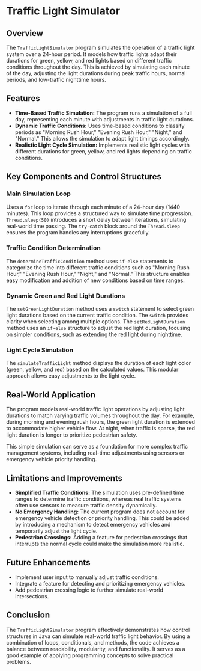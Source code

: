 <h1>Traffic Light Simulator</h1>

  <h2>Overview</h2>
    <p>
        The <code>TrafficLightSimulator</code> program simulates the operation of a traffic light system over a 24-hour period. 
        It models how traffic lights adapt their durations for green, yellow, and red lights based on different traffic conditions 
        throughout the day. This is achieved by simulating each minute of the day, adjusting the light durations during peak traffic 
        hours, normal periods, and low-traffic nighttime hours.
    </p>

  <h2>Features</h2>
    <ul>
        <li><strong>Time-Based Traffic Simulation:</strong> The program runs a simulation of a full day, representing each minute with adjustments in traffic light durations.</li>
        <li><strong>Dynamic Traffic Conditions:</strong> Uses time-based conditions to classify periods as "Morning Rush Hour," "Evening Rush Hour," "Night," and "Normal." This allows the simulation to adapt light timings accordingly.</li>
        <li><strong>Realistic Light Cycle Simulation:</strong> Implements realistic light cycles with different durations for green, yellow, and red lights depending on traffic conditions.</li>
    </ul>

  <h2>Key Components and Control Structures</h2>
    <h3>Main Simulation Loop</h3>
    <p>
        Uses a <code>for</code> loop to iterate through each minute of a 24-hour day (1440 minutes). This loop provides a structured way to simulate time progression. 
        <code>Thread.sleep(50)</code> introduces a short delay between iterations, simulating real-world time passing. The <code>try-catch</code> block around the 
        <code>Thread.sleep</code> ensures the program handles any interruptions gracefully.
    </p>

  <h3>Traffic Condition Determination</h3>
    <p>
        The <code>determineTrafficCondition</code> method uses <code>if-else</code> statements to categorize the time into different traffic conditions 
        such as "Morning Rush Hour," "Evening Rush Hour," "Night," and "Normal." This structure enables easy modification and addition of new conditions based on time ranges.
    </p>

   <h3>Dynamic Green and Red Light Durations</h3>
    <p>
        The <code>setGreenLightDuration</code> method uses a <code>switch</code> statement to select green light durations based on the current traffic condition. 
        The <code>switch</code> provides clarity when selecting among multiple options. 
        The <code>setRedLightDuration</code> method uses an <code>if-else</code> structure to adjust the red light duration, focusing on simpler conditions, 
        such as extending the red light during nighttime.
    </p>

  <h3>Light Cycle Simulation</h3>
    <p>
        The <code>simulateTrafficLight</code> method displays the duration of each light color (green, yellow, and red) based on the calculated values. 
        This modular approach allows easy adjustments to the light cycle.
    </p>

  <h2>Real-World Application</h2>
    <p>
        The program models real-world traffic light operations by adjusting light durations to match varying traffic volumes throughout the day. For example, 
        during morning and evening rush hours, the green light duration is extended to accommodate higher vehicle flow. At night, when traffic is sparse, 
        the red light duration is longer to prioritize pedestrian safety.
    </p>
    <p>
        This simple simulation can serve as a foundation for more complex traffic management systems, including real-time adjustments using sensors or emergency vehicle priority handling.
    </p>

  <h2>Limitations and Improvements</h2>
    <ul>
        <li><strong>Simplified Traffic Conditions:</strong> The simulation uses pre-defined time ranges to determine traffic conditions, whereas real traffic systems often use sensors to measure traffic density dynamically.</li>
        <li><strong>No Emergency Handling:</strong> The current program does not account for emergency vehicle detection or priority handling. This could be added by introducing a mechanism to detect emergency vehicles and temporarily adjust the light cycle.</li>
        <li><strong>Pedestrian Crossings:</strong> Adding a feature for pedestrian crossings that interrupts the normal cycle could make the simulation more realistic.</li>
    </ul>

  <h2>Future Enhancements</h2>
    <ul>
        <li>Implement user input to manually adjust traffic conditions.</li>
        <li>Integrate a feature for detecting and prioritizing emergency vehicles.</li>
        <li>Add pedestrian crossing logic to further simulate real-world intersections.</li>
    </ul>

  <h2>Conclusion</h2>
    <p>
        The <code>TrafficLightSimulator</code> program effectively demonstrates how control structures in Java can simulate real-world traffic light behavior. 
        By using a combination of loops, conditionals, and methods, the code achieves a balance between readability, modularity, and functionality. 
        It serves as a good example of applying programming concepts to solve practical problems.
    </p>
